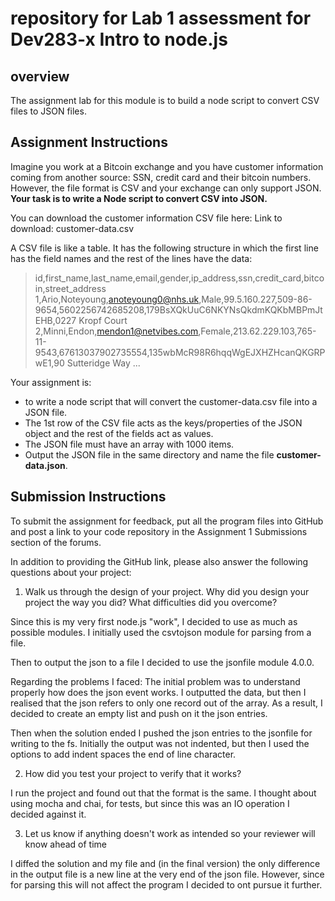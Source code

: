 # repository for Lab 1 assessment for Dev283-x Intro to node.js 

## overview 
The assignment lab for this module is to build a node script to convert CSV files to JSON files. 

## Assignment Instructions

Imagine you work at a Bitcoin exchange and you have customer information coming from another source: SSN, credit card and their bitcoin numbers. However, the file format is CSV and your exchange can only support JSON. **Your task is to write a Node script to convert CSV into JSON.**

You can download the customer information CSV file here: Link to download: customer-data.csv

A CSV file is like a table. It has the following structure in which the first line has the field names and the rest of the lines have the data:

> id,first_name,last_name,email,gender,ip_address,ssn,credit_card,bitcoin,street_address
> 1,Ario,Noteyoung,anoteyoung0@nhs.uk,Male,99.5.160.227,509-86-9654,5602256742685208,179BsXQkUuC6NKYNsQkdmKQKbMBPmJtEHB,0227 Kropf Court
> 2,Minni,Endon,mendon1@netvibes.com,Female,213.62.229.103,765-11-9543,67613037902735554,135wbMcR98R6hqqWgEJXHZHcanQKGRPwE1,90 Sutteridge Way
> ...


Your assignment is:
-  to write a node script that will convert the customer-data.csv file into a JSON file.
- The 1st row of the CSV file acts as the keys/properties of the JSON object and the rest of the fields act as values. 
- The JSON file must have an array with 1000 items. 
- Output the JSON file in the same directory and name the file **customer-data.json**.

## Submission Instructions
To submit the assignment for feedback, put all the program files into GitHub and post a link to your code repository in the Assignment 1 Submissions section of the forums.

In addition to providing the GitHub link, please also answer the following questions about your project:

1. Walk us through the design of your project. Why did you design your project the way you did? What difficulties did you overcome?


Since this is my very first node.js "work", I decided to use as much as possible  modules. I initially used the csvtojson module for parsing from a file.

Then to output the json to a file I decided to use the    jsonfile module 4.0.0.

Regarding the problems I faced: The initial problem was to understand properly how does the json event works. I outputted the data, but then I realised that the json refers to only one record out of the array. As a result, I decided to create an empty list and push on it the json entries.

Then when the solution ended I pushed the json entries to the  jsonfile for writing to the fs. 
Initially the output was not indented, but then I used the options to add indent spaces the end of line character.

2. How did you test your project to verify that it works? 

I run the project and found out that the format is the same. I thought about using mocha and chai, for tests, but since this was an IO operation I decided against it. 

3. Let us know if anything doesn't work as intended so your reviewer will know ahead of time

I diffed the solution and my file and (in the final version) the only difference in the output file is a new line at the very end of the json file. However, since for parsing this will not affect the program I decided to ont pursue it further.